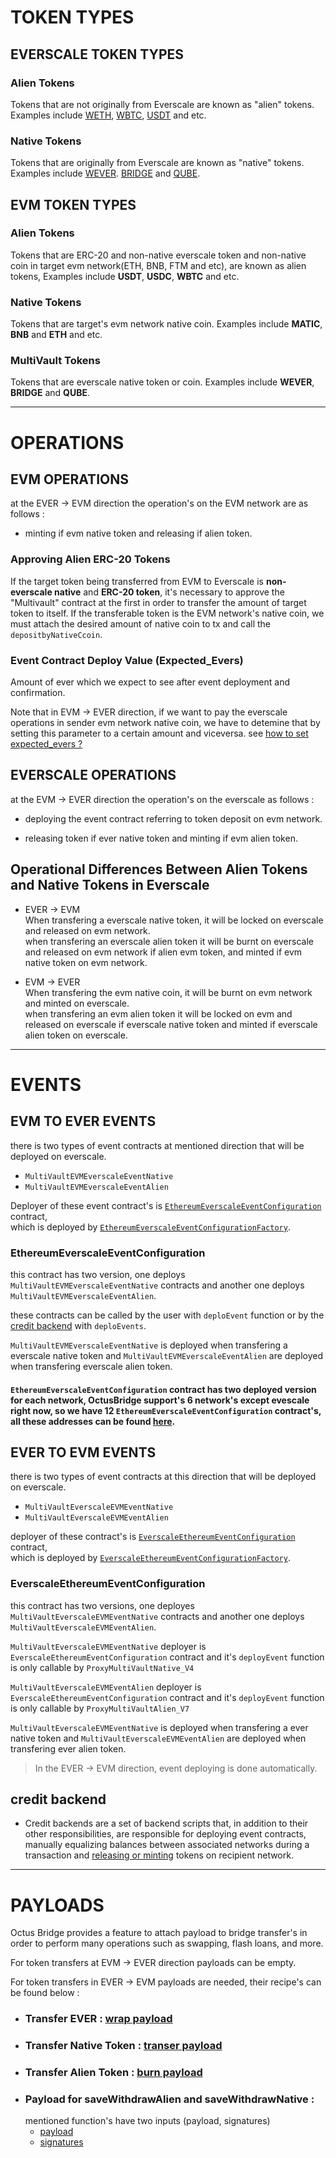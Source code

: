 # TOKEN TYPES

## EVERSCALE TOKEN TYPES

### Alien Tokens

Tokens that are not originally from Everscale are known as "alien" tokens. Examples include [WETH](./addresses.md#weth), [WBTC](./addresses.md#wbtc), [USDT](./addresses.md#usdt) and etc.

### Native Tokens

Tokens that are originally from Everscale are known as "native" tokens. Examples include [WEVER](./addresses.md#wever). [BRIDGE](./addresses.md#bridge) and [QUBE](./addresses.md#qube).

## EVM TOKEN TYPES

### Alien Tokens

Tokens that are ERC-20 and non-native everscale token and non-native coin in target evm network(ETH, BNB, FTM and etc), are known as alien tokens, Examples include **USDT**, **USDC**, **WBTC** and etc.

### Native Tokens

Tokens that are target's evm network native coin. Examples include **MATIC**, **BNB** and **ETH** and etc.

### MultiVault Tokens

Tokens that are everscale native token or coin. Examples include **WEVER**, **BRIDGE** and **QUBE**.

---

# OPERATIONS

## EVM OPERATIONS

at the EVER -> EVM direction the operation's on the EVM network are as follows :

- minting if evm native token and releasing if alien token.

### Approving Alien ERC-20 Tokens

If the target token being transferred from EVM to Everscale is **non-everscale native** and **ERC-20 token**, it's necessary to approve the "Multivault" contract at the first in order to transfer the amount of target token to itself. If the transferable token is the EVM network's native coin, we must attach the desired amount of native coin to tx and call the `depositbyNativeCcoin`.

### Event Contract Deploy Value (Expected_Evers)

Amount of ever which we expect to see after event deployment and confirmation.

Note that in EVM -> EVER direction, if we want to pay the everscale operations in sender evm network native coin, we have to detemine that by setting this parameter to a certain amount and viceversa. see [how to set expected_evers ?](./FAQ.md##how-to-set-expected_evers)

## EVERSCALE OPERATIONS

at the EVM -> EVER direction the operation's on the everscale as follows :

- deploying the event contract referring to token deposit on evm network.

- releasing token if ever native token and minting if evm alien token.

## Operational Differences Between Alien Tokens and Native Tokens in Everscale

- EVER -> EVM \
  When transfering a everscale native token, it will be locked on everscale and released on evm network.\
  when transfering an everscale alien token it will be burnt on everscale and released on evm network if alien evm token, and minted if evm native token on evm network.

- EVM -> EVER \
  When transfering the evm native coin, it will be burnt on evm network and minted on everscale.\
  when transfering an evm alien token it will be locked on evm and released on everscale if everscale native token and minted if everscale alien token on everscale.

---

# EVENTS

## EVM TO EVER EVENTS

there is two types of event contracts at mentioned direction that will be deployed on everscale.

- `MultiVaultEVMEverscaleEventNative`
- `MultiVaultEVMEverscaleEventAlien`

Deployer of these event contract's is [`EthereumEverscaleEventConfiguration`](#ethereumeverscaleeventconfiguration) contract,\
which is deployed by [`EthereumEverscaleEventConfigurationFactory`](./addresses.md#contractaddresses).

### EthereumEverscaleEventConfiguration

this contract has two version, one deploys `MultiVaultEVMEverscaleEventNative` contracts and another one deploys `MultiVaultEVMEverscaleEventAlien`.

these contracts can be called by the user with `deploEvent` function or by the [credit backend](#credit-backend) with `deploEvents`.

`MultiVaultEVMEverscaleEventNative` is deployed when transfering a everscale native token and `MultiVaultEVMEverscaleEventAlien` are deployed when transfering everscale alien token.

#### `EthereumEverscaleEventConfiguration` contract has two deployed version for each network, OctusBridge support's 6 network's except evescale right now, so we have 12 `EthereumEverscaleEventConfiguration` contract's, all these addresses can be found [here](./addresses.md).

## EVER TO EVM EVENTS

there is two types of event contracts at this direction that will be deployed on everscale.

- `MultiVaultEverscaleEVMEventNative`
- `MultiVaultEverscaleEVMEventAlien`

deployer of these contract's is [`EverscaleEthereumEventConfiguration`](#everscaleethereumeventconfiguration) contract, \
 which is deployed by [`EverscaleEthereumEventConfigurationFactory`](./addresses.md#contractaddresses).

### EverscaleEthereumEventConfiguration

this contract has two versions, one deployes `MultiVaultEverscaleEVMEventNative` contracts and another one deploys `MultiVaultEverscaleEVMEventAlien`.

`MultiVaultEverscaleEVMEventNative` deployer is `EverscaleEthereumEventConfiguration` contract and it's `deployEvent` function is only callable by `ProxyMultiVaultNative_V4`

`MultiVaultEverscaleEVMEventAlien` deployer is `EverscaleEthereumEventConfiguration` contract and it's `deployEvent` function is only callable by `ProxyMultiVaultAlien_V7`

`MultiVaultEverscaleEVMEventNative` is deployed when transfering a ever native token and `MultiVaultEverscaleEVMEventAlien` are deployed when transfering ever alien token.

> In the EVER -> EVM direction, event deploying is done automatically.

## credit backend

- Credit backends are a set of backend scripts that, in addition to their other responsibilities, are responsible for deploying event contracts, manually equalizing balances between associated networks during a transaction and [releasing or minting](#operational-differences-between-alien-tokens-and-native-tokens-in-everscale) tokens on recipient network.

---

# PAYLOADS

Octus Bridge provides a feature to attach payload to bridge transfer's in order to perform many operations such as swapping, flash loans, and more.

For token transfers at EVM -> EVER direction payloads can be empty.

For token transfers in EVER -> EVM payloads are needed, their recipe's can be found below :

- ### Transfer EVER : [wrap payload](../EVER-TO-EVM/scripts/helpers/buildWrapPayload.ts)
- ### Transfer Native Token : [transer payload](../EVER-TO-EVM/scripts/helpers/buildTransferPayload.ts)
- ### Transfer Alien Token : [burn payload](../EVER-TO-EVM/scripts/helpers/buildBurnPayload.ts)
- ### Payload for saveWithdrawAlien and saveWithdrawNative :
  mentioned function's have two inputs (payload, signatures)
  - [payload](../EVER-TO-EVM/scripts/helpers/buildSaveWithdrawPayload.ts)
  - [signatures](../EVER-TO-EVM/scripts/helpers/getSignatures.ts)
